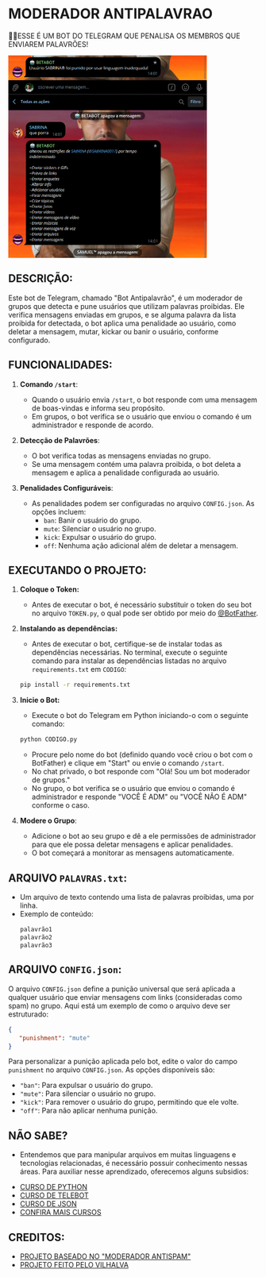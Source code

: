 # MODERADOR ANTIPALAVRAO
👮‍♂️ESSE É UM BOT DO TELEGRAM QUE PENALISA OS MEMBROS QUE ENVIAREM PALAVRÕES!

<img src="./IMAGENS/FOTO_01.png" align="center" width="400"> <br>
<img src="./IMAGENS/FOTO_02.png" align="center" width="400"> <br>

## DESCRIÇÃO:
Este bot de Telegram, chamado "Bot Antipalavrão", é um moderador de grupos que detecta e pune usuários que utilizam palavras proibidas. Ele verifica mensagens enviadas em grupos, e se alguma palavra da lista proibida for detectada, o bot aplica uma penalidade ao usuário, como deletar a mensagem, mutar, kickar ou banir o usuário, conforme configurado.

## FUNCIONALIDADES:
1. **Comando `/start`**:
   - Quando o usuário envia `/start`, o bot responde com uma mensagem de boas-vindas e informa seu propósito.
   - Em grupos, o bot verifica se o usuário que enviou o comando é um administrador e responde de acordo.

2. **Detecção de Palavrões**:
   - O bot verifica todas as mensagens enviadas no grupo.
   - Se uma mensagem contém uma palavra proibida, o bot deleta a mensagem e aplica a penalidade configurada ao usuário.

3. **Penalidades Configuráveis**:
   - As penalidades podem ser configuradas no arquivo `CONFIG.json`. As opções incluem:
     - `ban`: Banir o usuário do grupo.
     - `mute`: Silenciar o usuário no grupo.
     - `kick`: Expulsar o usuário do grupo.
     - `off`: Nenhuma ação adicional além de deletar a mensagem.

## EXECUTANDO O PROJETO:
1. **Coloque o Token:**
   - Antes de executar o bot, é necessário substituir o token do seu bot no arquivo `TOKEN.py`, o qual pode ser obtido por meio do [@BotFather](https://t.me/BotFather).

2. **Instalando as dependências:**
   - Antes de executar o bot, certifique-se de instalar todas as dependências necessárias. No terminal, execute o seguinte comando para instalar as dependências listadas no arquivo `requirements.txt` em `CODIGO`:
   ```bash
   pip install -r requirements.txt
   ```

3. **Inicie o Bot:**
   - Execute o bot do Telegram em Python iniciando-o com o seguinte comando:
   ```bash
   python CODIGO.py
   ```

   - Procure pelo nome do bot (definido quando você criou o bot com o BotFather) e clique em "Start" ou envie o comando `/start`.
   - No chat privado, o bot responde com "Olá! Sou um bot moderador de grupos."
   - No grupo, o bot verifica se o usuário que enviou o comando é administrador e responde "VOCÊ É ADM" ou "VOCÊ NÃO É ADM" conforme o caso.

4. **Modere o Grupo**:
   - Adicione o bot ao seu grupo e dê a ele permissões de administrador para que ele possa deletar mensagens e aplicar penalidades.
   - O bot começará a monitorar as mensagens automaticamente.

## ARQUIVO `PALAVRAS.txt`:
- Um arquivo de texto contendo uma lista de palavras proibidas, uma por linha.
- Exemplo de conteúdo:
   ```
   palavrão1
   palavrão2
   palavrão3
   ```

## ARQUIVO `CONFIG.json`:
O arquivo `CONFIG.json` define a punição universal que será aplicada a qualquer usuário que enviar mensagens com links (consideradas como spam) no grupo. Aqui está um exemplo de como o arquivo deve ser estruturado:

```json
{
   "punishment": "mute"
}
```

Para personalizar a punição aplicada pelo bot, edite o valor do campo `punishment` no arquivo `CONFIG.json`. As opções disponíveis são:

- `"ban"`: Para expulsar o usuário do grupo.
- `"mute"`: Para silenciar o usuário no grupo.
- `"kick"`: Para remover o usuário do grupo, permitindo que ele volte.
- `"off"`: Para não aplicar nenhuma punição.

## NÃO SABE?
- Entendemos que para manipular arquivos em muitas linguagens e tecnologias relacionadas, é necessário possuir conhecimento nessas áreas. Para auxiliar nesse aprendizado, oferecemos alguns subsidios:
* [CURSO DE PYTHON](https://github.com/VILHALVA/CURSO-DE-PYTHON)
* [CURSO DE TELEBOT](https://github.com/VILHALVA/CURSO-DE-TELEBOT)
* [CURSO DE JSON](https://github.com/VILHALVA/CURSO-DE-JSON)
* [CONFIRA MAIS CURSOS](https://github.com/VILHALVA?tab=repositories&q=+topic:CURSO)

## CREDITOS:
- [PROJETO BASEADO NO "MODERADOR ANTISPAM"](https://github.com/VILHALVA/MODERADOR-ANTISPAM)
- [PROJETO FEITO PELO VILHALVA](https://github.com/VILHALVA)
